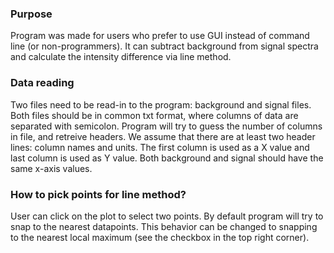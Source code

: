 ### Purpose 
Program was made for users who prefer to use GUI instead of command line (or non-programmers).
It can subtract background from signal spectra and calculate the intensity difference via line method.

### Data reading
Two files need to be read-in to the program: background and signal files. Both files should be in common txt format, where columns of data are separated with semicolon. Program will try to guess the number of columns in file, and retreive headers. We assume that there are at least two header lines: column names and units. The first column is used as a X value and last column is used as Y value. Both background and signal should have the same x-axis values.

### How to pick points for line method?
User can click on the plot to select two points. By default program will try to snap to the nearest datapoints. This behavior can be changed to snapping to the nearest local maximum (see the checkbox in the top right corner).
